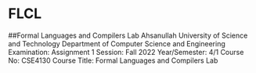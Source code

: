 # FLCL
##Formal Languages and Compilers Lab
Ahsanullah University of Science and Technology
Department of Computer Science and Engineering
Examination: Assignment 1 Session: Fall 2022
Year/Semester: 4/1 Course No: CSE4130
Course Title: Formal Languages and Compilers Lab
